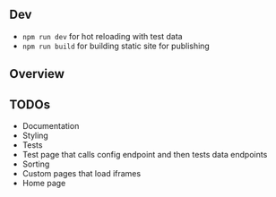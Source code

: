 ## Dev

- `npm run dev` for hot reloading with test data
- `npm run build` for building static site for publishing


## Overview



## TODOs
- Documentation
- Styling
- Tests
- Test page that calls config endpoint and then tests data endpoints
- Sorting
- Custom pages that load iframes
- Home page
